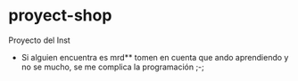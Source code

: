 # proyect-shop
Proyecto del Inst
* Si alguien encuentra es mrd** tomen en cuenta que ando aprendiendo y no se mucho, se me complica la programación ;-;
